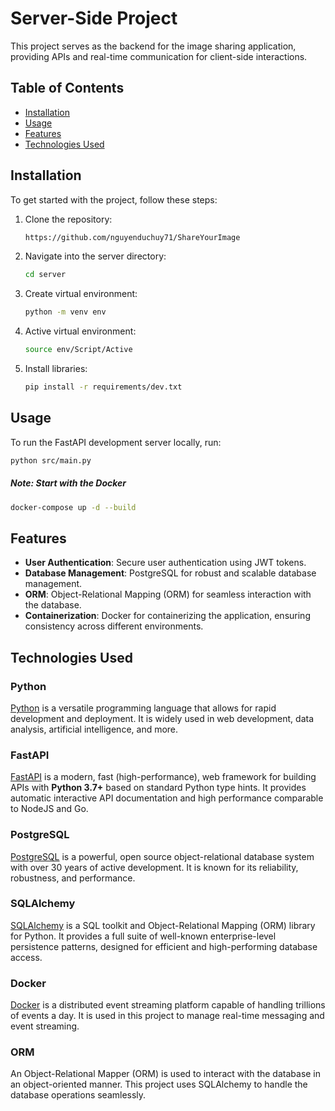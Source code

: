 # Server-Side Project

This project serves as the backend for the image sharing application, providing APIs and real-time communication for client-side interactions.

## Table of Contents

- [Installation](#installation)
- [Usage](#usage)
- [Features](#features)
- [Technologies Used](#technologies-used)

## Installation

To get started with the project, follow these steps:

1. Clone the repository:
    ```sh
    https://github.com/nguyenduchuy71/ShareYourImage
    ```
2. Navigate into the server directory:
    ```sh
    cd server
    ```
3. Create virtual environment:
    ```sh
    python -m venv env
    ```

4. Active virtual environment:
    ```sh
    source env/Script/Active
    ```

5. Install libraries:
    ```sh
    pip install -r requirements/dev.txt
    ```

## Usage

To run the FastAPI development server locally, run:
```sh
python src/main.py
```

##### Note: Start with the Docker

```sh
docker-compose up -d --build
```

## Features

- **User Authentication**: Secure user authentication using JWT tokens.
- **Database Management**: PostgreSQL for robust and scalable database management.
- **ORM**: Object-Relational Mapping (ORM) for seamless interaction with the database.
- **Containerization**: Docker for containerizing the application, ensuring consistency across different environments.

## Technologies Used


### Python

[Python](https://www.python.org/) is a versatile programming language that allows for rapid development and deployment. It is widely used in web development, data analysis, artificial intelligence, and more.

### FastAPI

[FastAPI](https://fastapi.tiangolo.com/) is a modern, fast (high-performance), web framework for building APIs with **Python 3.7+** based on standard Python type hints. It provides automatic interactive API documentation and high performance comparable to NodeJS and Go.

### PostgreSQL

[PostgreSQL](https://www.postgresql.org/) is a powerful, open source object-relational database system with over 30 years of active development. It is known for its reliability, robustness, and performance.

### SQLAlchemy

[SQLAlchemy](https://www.sqlalchemy.org/) is a SQL toolkit and Object-Relational Mapping (ORM) library for Python. It provides a full suite of well-known enterprise-level persistence patterns, designed for efficient and high-performing database access.

### Docker

[Docker](https://www.docker.com/) is a distributed event streaming platform capable of handling trillions of events a day. It is used in this project to manage real-time messaging and event streaming.

### ORM

An Object-Relational Mapper (ORM) is used to interact with the database in an object-oriented manner. This project uses SQLAlchemy to handle the database operations seamlessly.
